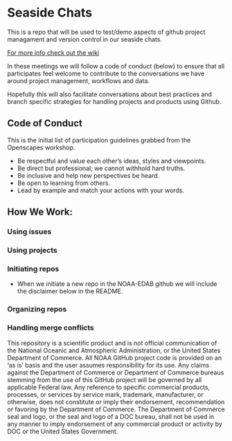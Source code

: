 # Seaside Chats

This is a repo that will be used to test/demo aspects of github project managament and version control in our seaside chats. 

[For more info check out the wiki](https://github.com/NOAA-EDAB/seaside/wiki)

In these meetings we will follow a code of conduct (below) to ensure that all participates feel welcome to contribute to the conversations we have around project management, workflows and data. 

Hopefully this will also facilitate conversations about best practices and branch specific strategies for handling projects and products using Github.

## Code of Conduct

This is the initial list of participation guidelines grabbed from the Openscapes workshop. 

- Be respectful and value each other’s ideas, styles and viewpoints.
- Be direct but professional; we cannot withhold hard truths.
- Be inclusive and help new perspectives be heard.
- Be open to learning from others.
- Lead by example and match your actions with your words.

## How We Work:

### Using issues

### Using projects

### Initiating repos

- When we initiate a new repo in the NOAA-EDAB github we will include the disclaimer below in the README. 

### Organizing repos

### Handling merge conflicts











This repository is a scientific product and is not official communication of the National Oceanic and Atmospheric Administration, or the United States Department of Commerce. All NOAA GitHub project code is provided on an ‘as is’ basis and the user assumes responsibility for its use. Any claims against the Department of Commerce or Department of Commerce bureaus stemming from the use of this GitHub project will be governed by all applicable Federal law. Any reference to specific commercial products, processes, or services by service mark, trademark, manufacturer, or otherwise, does not constitute or imply their endorsement, recommendation or favoring by the Department of Commerce. The Department of Commerce seal and logo, or the seal and logo of a DOC bureau, shall not be used in any manner to imply endorsement of any commercial product or activity by DOC or the United States Government.
